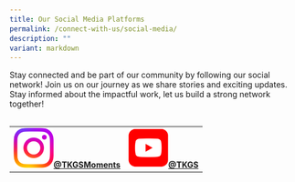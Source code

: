 ```yaml
---
title: Our Social Media Platforms
permalink: /connect-with-us/social-media/
description: ""
variant: markdown
---
```

Stay connected and be part of our community by following our social network! Join us on our journey as we share stories and exciting updates. Stay informed about the impactful work, let us build a strong network together!
<br>
<br>
<table>
	<tbody>
		<tr>
			<td style="text-align: center"><b>
		<a href="https://www.instagram.com/tkgsmoments" target="_blank" rel="noopener"><img style="width: 70px;" src="/images/Standard/IG_icon.png">@TKGSMoments</a></b>
			</td>
				<td style="text-align: center"><b>
		<a href="https://www.youtube.com/@TKGS" target="_blank" rel="noopener"><img style="width: 70px;" src="/images/Standard/youtube_red.png">@TKGS</a></b>
			</td>
		</tr>
	</tbody>
	</table>